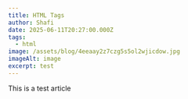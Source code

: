 ```yaml
---
title: HTML Tags
author: Shafi
date: 2025-06-11T20:27:00.000Z
tags:
  - html
image: /assets/blog/4eeaay2z7czg5s5ol2wjicdow.jpg
imageAlt: image
excerpt: test
---
```

This is a test article
